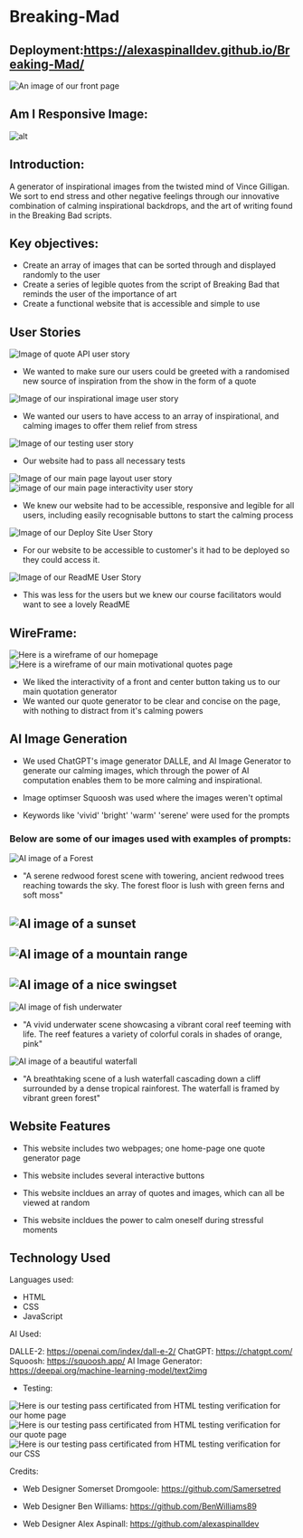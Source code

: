 # Breaking-Mad

## Deployment:https://alexaspinalldev.github.io/Breaking-Mad/

![An image of our front page](<assets/images/Front Page.PNG>)

## Am I Responsive Image:
![alt](/assets/images/Am%20I%20Responsive.png)

## Introduction:
A generator of inspirational images from the twisted mind of Vince Gilligan. We sort to end stress and other negative feelings through our innovative combination of calming inspirational backdrops, and the art of writing found in the Breaking Bad scripts.

## Key objectives:
- Create an array of images that can be sorted through and displayed randomly to the user
- Create a series of legible quotes from the script of Breaking Bad that reminds the user of the importance of art
- Create a functional website that is accessible and simple to use

## User Stories
![Image of quote API user story](<assets/images/Quote API.PNG>)

- We wanted to make sure our users could be greeted with a randomised new source of inspiration from the show in the form of a quote

![Image of our inspirational image user story](<assets/images/Source of Inspiration.PNG>)

- We wanted our users to have access to an array of inspirational, and calming images to offer them relief from stress

![Image of our testing user story](assets/images/Testing.PNG)

- Our website had to pass all necessary tests

![Image of our main page layout user story](<assets/images/Create main page and layout.PNG>)
![image of our main page interactivity user story](<assets/images/Main Page Interactivity.PNG>)

- We knew our website had to be accessible, responsive and legible for all users, including easily recognisable buttons to start the calming process

![Image of our Deploy Site User Story](<assets/images/Deploy Site.PNG>)

- For our website to be accessible to customer's it had to be deployed so they could access it.

![Image of our ReadME User Story](assets/images/Read.ME.PNG)

- This was less for the users but we knew our course facilitators would want to see a lovely ReadME







## WireFrame:

![Here is a wireframe of our homepage](/assets/images/homepagewireframe.png)
![Here is a wireframe of our main motivational quotes page](/assets/images/generatequotepage.png)

- We liked the interactivity of a front and center button taking us to our main quotation generator
- We wanted our quote generator to be clear and concise on the page, with nothing to distract from it's calming powers

## AI Image Generation

- We used ChatGPT's image generator DALLE, and AI Image Generator to generate our calming images, which through the power of AI computation enables them to be more calming and inspirational.
- Image optimser Squoosh was used where the images weren't optimal
 
- Keywords like 'vivid' 'bright' 'warm' 'serene' were used for the prompts

### Below are some of our images used with examples of prompts:

![AI image of a Forest](<assets/images/bg images/Forest.webp>)
- "A serene redwood forest scene with towering, ancient redwood trees reaching towards the sky. The forest floor is lush with green ferns and soft moss"
  
![AI image of a sunset](<assets/images/bg images/Landscape Sunset.webp>)
-
![AI image of a mountain range](<assets/images/bg images/Mountain Range.jpg>)
-
![AI image of a nice swingset](<assets/images/bg images/Swingset landscape.jpg>)
-
![AI image of fish underwater](<assets/images/bg images/Underwater Scene.webp>)
- "A vivid underwater scene showcasing a vibrant coral reef teeming with life. The reef features a variety of colorful corals in shades of orange, pink"
  
![AI image of a beautiful waterfall](<assets/images/bg images/Waterfall.webp>)
- "A breathtaking scene of a lush waterfall cascading down a cliff surrounded by a dense tropical rainforest. The waterfall is framed by vibrant green forest"



## Website Features

- This website includes two webpages;
one home-page
one quote generator page

- This website includes several interactive buttons
- This website incldues an array of quotes and images, which can all be viewed at random
- This website incldues the power to calm oneself during stressful moments

## Technology Used

Languages used:

- HTML
- CSS
- JavaScript

AI Used:

DALLE-2: https://openai.com/index/dall-e-2/
ChatGPT: https://chatgpt.com/
Squoosh: https://squoosh.app/
AI Image Generator: https://deepai.org/machine-learning-model/text2img


- Testing:

![Here is our testing pass certificated from HTML testing verification for our home page](/assets/images/Home%20Page%20Testing.png)
![Here is our testing pass certificated from HTML testing verification for our quote page](/assets/images/Quote%20Page%20Testing.png)
![Here is our testing pass certificated from HTML testing verification for our CSS](/assets/images/CSS%20testing.png)

Credits:
- Web Designer Somerset Dromgoole: https://github.com/Samersetred

- Web Designer Ben Williams: https://github.com/BenWilliams89

- Web Designer Alex Aspinall: https://github.com/alexaspinalldev

